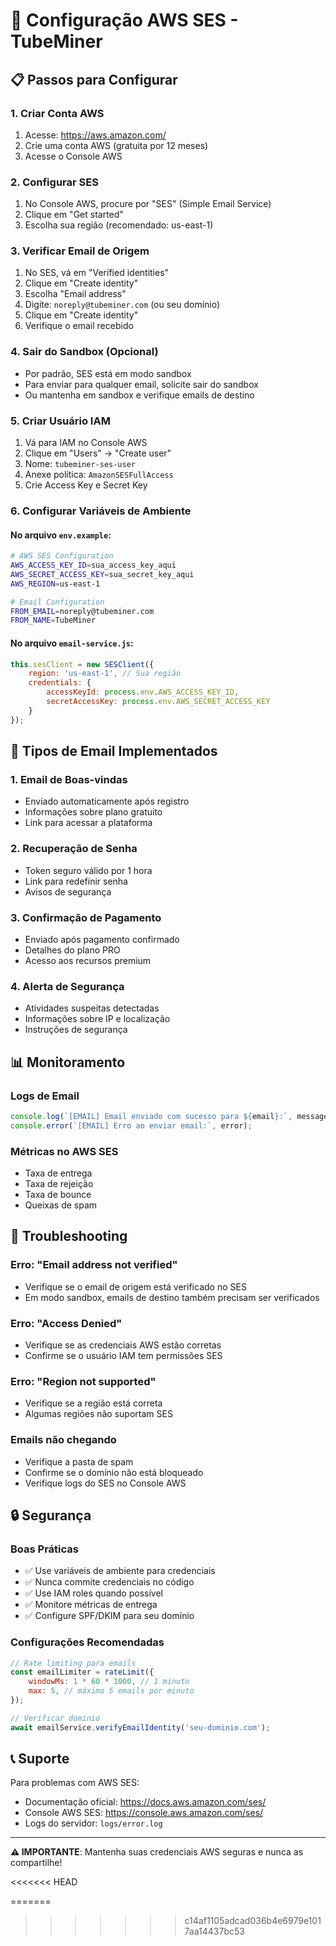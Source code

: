 # 📧 Configuração AWS SES - TubeMiner

## 📋 Passos para Configurar

### 1. **Criar Conta AWS**
1. Acesse: https://aws.amazon.com/
2. Crie uma conta AWS (gratuita por 12 meses)
3. Acesse o Console AWS

### 2. **Configurar SES**
1. No Console AWS, procure por "SES" (Simple Email Service)
2. Clique em "Get started"
3. Escolha sua região (recomendado: us-east-1)

### 3. **Verificar Email de Origem**
1. No SES, vá em "Verified identities"
2. Clique em "Create identity"
3. Escolha "Email address"
4. Digite: `noreply@tubeminer.com` (ou seu domínio)
5. Clique em "Create identity"
6. Verifique o email recebido

### 4. **Sair do Sandbox (Opcional)**
- Por padrão, SES está em modo sandbox
- Para enviar para qualquer email, solicite sair do sandbox
- Ou mantenha em sandbox e verifique emails de destino

### 5. **Criar Usuário IAM**
1. Vá para IAM no Console AWS
2. Clique em "Users" → "Create user"
3. Nome: `tubeminer-ses-user`
4. Anexe política: `AmazonSESFullAccess`
5. Crie Access Key e Secret Key

### 6. **Configurar Variáveis de Ambiente**

#### No arquivo `env.example`:
```bash
# AWS SES Configuration
AWS_ACCESS_KEY_ID=sua_access_key_aqui
AWS_SECRET_ACCESS_KEY=sua_secret_key_aqui
AWS_REGION=us-east-1

# Email Configuration
FROM_EMAIL=noreply@tubeminer.com
FROM_NAME=TubeMiner
```

#### No arquivo `email-service.js`:
```javascript
this.sesClient = new SESClient({
    region: 'us-east-1', // Sua região
    credentials: {
        accessKeyId: process.env.AWS_ACCESS_KEY_ID,
        secretAccessKey: process.env.AWS_SECRET_ACCESS_KEY
    }
});
```

## 🔧 Tipos de Email Implementados

### 1. **Email de Boas-vindas**
- Enviado automaticamente após registro
- Informações sobre plano gratuito
- Link para acessar a plataforma

### 2. **Recuperação de Senha**
- Token seguro válido por 1 hora
- Link para redefinir senha
- Avisos de segurança

### 3. **Confirmação de Pagamento**
- Enviado após pagamento confirmado
- Detalhes do plano PRO
- Acesso aos recursos premium

### 4. **Alerta de Segurança**
- Atividades suspeitas detectadas
- Informações sobre IP e localização
- Instruções de segurança

## 📊 Monitoramento

### **Logs de Email**
```javascript
console.log(`[EMAIL] Email enviado com sucesso para ${email}:`, messageId);
console.error(`[EMAIL] Erro ao enviar email:`, error);
```

### **Métricas no AWS SES**
- Taxa de entrega
- Taxa de rejeição
- Taxa de bounce
- Queixas de spam

## 🚨 Troubleshooting

### **Erro: "Email address not verified"**
- Verifique se o email de origem está verificado no SES
- Em modo sandbox, emails de destino também precisam ser verificados

### **Erro: "Access Denied"**
- Verifique se as credenciais AWS estão corretas
- Confirme se o usuário IAM tem permissões SES

### **Erro: "Region not supported"**
- Verifique se a região está correta
- Algumas regiões não suportam SES

### **Emails não chegando**
- Verifique a pasta de spam
- Confirme se o domínio não está bloqueado
- Verifique logs do SES no Console AWS

## 🔒 Segurança

### **Boas Práticas**
- ✅ Use variáveis de ambiente para credenciais
- ✅ Nunca commite credenciais no código
- ✅ Use IAM roles quando possível
- ✅ Monitore métricas de entrega
- ✅ Configure SPF/DKIM para seu domínio

### **Configurações Recomendadas**
```javascript
// Rate limiting para emails
const emailLimiter = rateLimit({
    windowMs: 1 * 60 * 1000, // 1 minuto
    max: 5, // máximo 5 emails por minuto
});

// Verificar domínio
await emailService.verifyEmailIdentity('seu-dominio.com');
```

## 📞 Suporte

Para problemas com AWS SES:
- Documentação oficial: https://docs.aws.amazon.com/ses/
- Console AWS SES: https://console.aws.amazon.com/ses/
- Logs do servidor: `logs/error.log`

---

**⚠️ IMPORTANTE**: Mantenha suas credenciais AWS seguras e nunca as compartilhe!








<<<<<<< HEAD

=======
>>>>>>> c14af1105adcad036b4e6979e1017aa14437bc53
